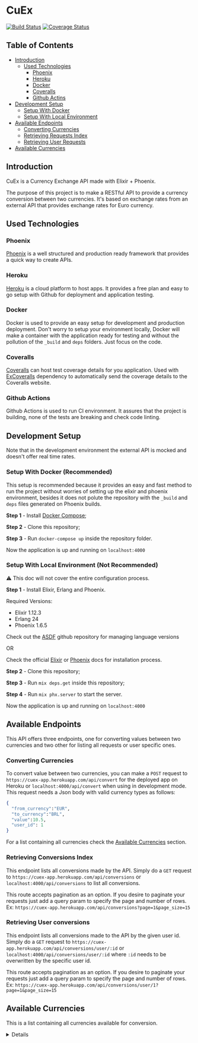 # CuEx

[![Build Status](https://github.com/gabriel-fabian/cuex/actions/workflows/ci.yml/badge.svg)](https://github.com/gabriel-fabian/cuex/actions/workflows/ci.yml)
[![Coverage Status](https://coveralls.io/repos/github/gabriel-fabian/cuex/badge.svg?branch=master)](https://coveralls.io/github/gabriel-fabian/cuex?branch=master)

## Table of Contents

- [Introduction](#introduction)
  - [Used Technologies](#used-technologies)
    * [Phoenix](#phoenix)
    * [Heroku](#heroku)
    * [Docker](#docker)
    * [Coveralls](#coveralls)
    * [Github Actins](#github-actions)
- [Development Setup](#development-setup)
  * [Setup With Docker](#setup-with-docker-recommended)
  * [Setup With Local Environment](#setup-with-local-environment-not-recommended)
- [Available Endpoints](#available-endpoints)
  * [Converting Currencies](#converting-currencies)
  * [Retrieving Requests Index](#retrieving-requests-index)
  * [Retrieving User Requests](#retrieving-user-requests)
- [Available Currencies](#available-currencies)


## **Introduction**

CuEx is a Currency Exchange API made with Elixir + Phoenix.

The purpose of this project is to make a RESTful API to provide a currency conversion between two currencies. It's based on exchange rates from an external API that provides exchange rates for Euro currency.

## **Used Technologies**

### **Phoenix**
[Phoenix](https://www.phoenixframework.org) is a well structured and production ready framework that provides a quick way to create APIs.

### **Heroku**
[Heroku](https://heroku.com) is a cloud platform to host apps. It provides a free plan and easy to go setup with Github for deployment and application testing.

### **Docker**
Docker is used to provide an easy setup for development and production deployment.
Don't worry to setup your environment locally, Docker will make a container with the application ready for testing and without the pollution of the `_build` and `deps` folders. Just focus on the code.

### **Coveralls**
[Coveralls](https://coveralls.io/) can host test coverage details for you application.
Used with [ExCoveralls](https://github.com/parroty/excoveralls) dependency to automatically send the coverage details to the Coveralls website.

### **Github Actions**
Github Actions is used to run CI environment. It assures that the project is building, none of the tests are breaking and check code linting.

##  **Development Setup**

Note that in the development environment the external API is mocked and doesn't offer real time rates.

### **Setup With Docker (Recommended)**

This setup is recommended because it provides an easy and fast method to run the project without worries of setting up the elixir and phoenix environment, besides it does not polute the repository with the `_build` and `deps` files generated on Phoenix builds.

**Step 1** - Install [Docker Compose](https://docs.docker.com/compose/install/);

**Step 2** - Clone this repository;

**Step 3** - Run `docker-compose up` inside the repository folder.

Now the application is up and running on `localhost:4000`

### **Setup With Local Environment (Not Recommended)**

⚠️ This doc will not cover the entire configuration process.

**Step 1** - Install Elixir, Erlang and Phoenix.

Required Versions:
- Elixir 1.12.3
- Erlang 24
- Phoenix 1.6.5

Check out the [ASDF](https://github.com/asdf-vm/asdf) github repository for managing language versions

OR

Check the official [Elixir](https://elixir-lang.org/install.html) or [Phoenix](https://hexdocs.pm/phoenix/installation.html) docs for installation process.

**Step 2** - Clone this repository;

**Step 3** - Run `mix deps.get` inside this repository;

**Step 4** - Run `mix phx.server` to start the server.

Now the application is up and running on `localhost:4000`

## **Available Endpoints**

This API offers three endpoints, one for converting values between two currencies and two other for listing all requests or user specific ones.

### **Converting Currencies**

To convert value between two currencies, you can make a `POST` request to `https://cuex-app.herokuapp.com/api/convert` for the deployed app on Heroku or `localhost:4000/api/convert` when using in development mode. This request needs a Json body with valid currency types as follows:

``` elixir
{
  "from_currency":"EUR",
  "to_currency":"BRL",
  "value":10.5,
  "user_id": 1
}
```

For a list containing all currencies check the [Available Currencies](#available-currencies) section.

### **Retrieving Conversions Index**

This endpoint lists all conversions made by the API. Simply do a `GET` request to `https://cuex-app.herokuapp.com/api/conversions` or `localhost:4000/api/conversions` to list all conversions.

This route accepts pagination as an option. If you desire to paginate your requests just add a query param to specify the page and number of rows. Ex: `https://cuex-app.herokuapp.com/api/conversions?page=1&page_size=15`

### **Retrieving User conversions**

This endpoint lists all conversions made to the API by the given user id. Simply do a `GET` request to `https://cuex-app.herokuapp.com/api/conversions/user/:id` or `localhost:4000/api/conversions/user/:id` where `:id` needs to be overwritten by the specific user id.

This route accepts pagination as an option. If you desire to paginate your requests just add a query param to specify the page and number of rows. Ex: `https://cuex-app.herokuapp.com/api/conversions/user/1?page=1&page_size=15`

## **Available Currencies**

This is a list containing all currencies available for conversion.
<details>

* ``AED - "United Arab Emirates Dirham",``
* ``AFN - "Afghan Afghani",``
* ``ALL - "Albanian Lek",``
* ``AMD - "Armenian Dram",``
* ``ANG - "Netherlands Antillean Guilder",``
* ``AOA - "Angolan Kwanza",``
* ``ARS - "Argentine Peso",``
* ``AUD - "Australian Dollar",``
* ``AWG - "Aruban Florin",``
* ``AZN - "Azerbaijani Manat",``
* ``BAM - "Bosnia-Herzegovina Convertible Mark",``
* ``BBD - "Barbadian Dollar",``
* ``BDT - "Bangladeshi Taka",``
* ``BGN - "Bulgarian Lev",``
* ``BHD - "Bahraini Dinar",``
* ``BIF - "Burundian Franc",``
* ``BMD - "Bermudan Dollar",``
* ``BND - "Brunei Dollar",``
* ``BOB - "Bolivian Boliviano",``
* ``BRL - "Brazilian Real",``
* ``BSD - "Bahamian Dollar",``
* ``BTC - "Bitcoin",``
* ``BTN - "Bhutanese Ngultrum",``
* ``BWP - "Botswanan Pula",``
* ``BYN - "New Belarusian Ruble",``
* ``BYR - "Belarusian Ruble",``
* ``BZD - "Belize Dollar",``
* ``CAD - "Canadian Dollar",``
* ``CDF - "Congolese Franc",``
* ``CHF - "Swiss Franc",``
* ``CLF - "Chilean Unit of Account (UF)",``
* ``CLP - "Chilean Peso",``
* ``CNY - "Chinese Yuan",``
* ``COP - "Colombian Peso",``
* ``CRC - "Costa Rican Colón",``
* ``CUC - "Cuban Convertible Peso",``
* ``CUP - "Cuban Peso",``
* ``CVE - "Cape Verdean Escudo",``
* ``CZK - "Czech Republic Koruna",``
* ``DJF - "Djiboutian Franc",``
* ``DKK - "Danish Krone",``
* ``DOP - "Dominican Peso",``
* ``DZD - "Algerian Dinar",``
* ``EGP - "Egyptian Pound",``
* ``ERN - "Eritrean Nakfa",``
* ``ETB - "Ethiopian Birr",``
* ``EUR - "Euro",``
* ``FJD - "Fijian Dollar",``
* ``FKP - "Falkland Islands Pound",``
* ``GBP - "British Pound Sterling",``
* ``GEL - "Georgian Lari",``
* ``GGP - "Guernsey Pound",``
* ``GHS - "Ghanaian Cedi",``
* ``GIP - "Gibraltar Pound",``
* ``GMD - "Gambian Dalasi",``
* ``GNF - "Guinean Franc",``
* ``GTQ - "Guatemalan Quetzal",``
* ``GYD - "Guyanaese Dollar",``
* ``HKD - "Hong Kong Dollar",``
* ``HNL - "Honduran Lempira",``
* ``HRK - "Croatian Kuna",``
* ``HTG - "Haitian Gourde",``
* ``HUF - "Hungarian Forint",``
* ``IDR - "Indonesian Rupiah",``
* ``ILS - "Israeli New Sheqel",``
* ``IMP - "Manx pound",``
* ``INR - "Indian Rupee",``
* ``IQD - "Iraqi Dinar",``
* ``IRR - "Iranian Rial",``
* ``ISK - "Icelandic Króna",``
* ``JEP - "Jersey Pound",``
* ``JMD - "Jamaican Dollar",``
* ``JOD - "Jordanian Dinar",``
* ``JPY - "Japanese Yen",``
* ``KES - "Kenyan Shilling",``
* ``KGS - "Kyrgystani Som",``
* ``KHR - "Cambodian Riel",``
* ``KMF - "Comorian Franc",``
* ``KPW - "North Korean Won",``
* ``KRW - "South Korean Won",``
* ``KWD - "Kuwaiti Dinar",``
* ``KYD - "Cayman Islands Dollar",``
* ``KZT - "Kazakhstani Tenge",``
* ``LAK - "Laotian Kip",``
* ``LBP - "Lebanese Pound",``
* ``LKR - "Sri Lankan Rupee",``
* ``LRD - "Liberian Dollar",``
* ``LSL - "Lesotho Loti",``
* ``LTL - "Lithuanian Litas",``
* ``LVL - "Latvian Lats",``
* ``LYD - "Libyan Dinar",``
* ``MAD - "Moroccan Dirham",``
* ``MDL - "Moldovan Leu",``
* ``MGA - "Malagasy Ariary",``
* ``MKD - "Macedonian Denar",``
* ``MMK - "Myanma Kyat",``
* ``MNT - "Mongolian Tugrik",``
* ``MOP - "Macanese Pataca",``
* ``MRO - "Mauritanian Ouguiya",``
* ``MUR - "Mauritian Rupee",``
* ``MVR - "Maldivian Rufiyaa",``
* ``MWK - "Malawian Kwacha",``
* ``MXN - "Mexican Peso",``
* ``MYR - "Malaysian Ringgit",``
* ``MZN - "Mozambican Metical",``
* ``NAD - "Namibian Dollar",``
* ``NGN - "Nigerian Naira",``
* ``NIO - "Nicaraguan Córdoba",``
* ``NOK - "Norwegian Krone",``
* ``NPR - "Nepalese Rupee",``
* ``NZD - "New Zealand Dollar",``
* ``OMR - "Omani Rial",``
* ``PAB - "Panamanian Balboa",``
* ``PEN - "Peruvian Nuevo Sol",``
* ``PGK - "Papua New Guinean Kina",``
* ``PHP - "Philippine Peso",``
* ``PKR - "Pakistani Rupee",``
* ``PLN - "Polish Zloty",``
* ``PYG - "Paraguayan Guarani",``
* ``QAR - "Qatari Rial",``
* ``RON - "Romanian Leu",``
* ``RSD - "Serbian Dinar",``
* ``RUB - "Russian Ruble",``
* ``RWF - "Rwandan Franc",``
* ``SAR - "Saudi Riyal",``
* ``SBD - "Solomon Islands Dollar",``
* ``SCR - "Seychellois Rupee",``
* ``SDG - "Sudanese Pound",``
* ``SEK - "Swedish Krona",``
* ``SGD - "Singapore Dollar",``
* ``SHP - "Saint Helena Pound",``
* ``SLL - "Sierra Leonean Leone",``
* ``SOS - "Somali Shilling",``
* ``SRD - "Surinamese Dollar",``
* ``STD - "São Tomé and Príncipe dobra",``
* ``SVC - "Salvadoran Colón",``
* ``SYP - "Syrian Pound",``
* ``SZL - "Swazi Lilangeni",``
* ``THB - "Thai Baht",``
* ``TJS - "Tajikistani Somoni",``
* ``TMT - "Turkmenistani Manat",``
* ``TND - "Tunisian Dinar",``
* ``TOP - "Tongan Pa\u02bbanga",``
* ``TRY - "Turkish Lira",``
* ``TTD - "Trinidad and Tobago Dollar",``
* ``TWD - "New Taiwan Dollar",``
* ``TZS - "Tanzanian Shilling",``
* ``UAH - "Ukrainian Hryvnia",``
* ``UGX - "Ugandan Shilling",``
* ``USD - "United States Dollar",``
* ``UYU - "Uruguayan Peso",``
* ``UZS - "Uzbekistan Som",``
* ``VEF - "Venezuelan Bolívar Fuerte",``
* ``VND - "Vietnamese Dong",``
* ``VUV - "Vanuatu Vatu",``
* ``WST - "Samoan Tala",``
* ``XAF - "CFA Franc BEAC",``
* ``XAG - "Silver (troy ounce)",``
* ``XAU - "Gold (troy ounce)",``
* ``XCD - "East Caribbean Dollar",``
* ``XDR - "Special Drawing Rights",``
* ``XOF - "CFA Franc BCEAO",``
* ``XPF - "CFP Franc",``
* ``YER - "Yemeni Rial",``
* ``ZAR - "South African Rand",``
* ``ZMK - "Zambian Kwacha (pre-2013)",``
* ``ZMW - "Zambian Kwacha",``
* ``ZWL - "Zimbabwean Dollar"``

 </details>
